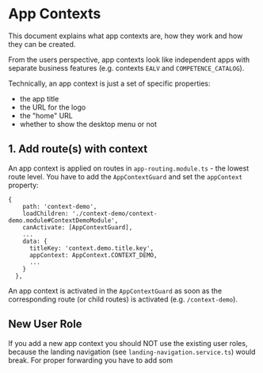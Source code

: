 # App Contexts

This document explains what app contexts are, how they work and how they can be created.

From the users perspective, app contexts look like independent apps with separate business features (e.g. contexts `EALV` and `COMPETENCE_CATALOG`).

Technically, an app context is just a set of specific properties:
- the app title
- the URL for the logo
- the "home" URL
- whether to show the desktop menu or not

## 1. Add route(s) with context

An app context is applied on routes in `app-routing.module.ts` - the lowest route level.
You have to add the `AppContextGuard` and set the `appContext` property:

```
{
    path: 'context-demo',
    loadChildren: './context-demo/context-demo.module#ContextDemoModule',
    canActivate: [AppContextGuard],
    ...
    data: {
      titleKey: 'context.demo.title.key',
      appContext: AppContext.CONTEXT_DEMO,
      ...
    }
  },
```

An app context is activated in the `AppContextGuard` as soon as the corresponding route (or child routes) is activated (e.g. `/context-demo`). 

## New User Role
If you add a new app context you should NOT use the existing user roles, because the landing navigation (see `landing-navigation.service.ts`) would break.
For proper forwarding you have to add som

